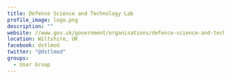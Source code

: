 ```yaml
---
title: Defence Science and Technology Lab
profile_image: logo.png
description: ""
website: //www.gov.uk/government/organisations/defence-science-and-technology-laboratory
location: Wiltshire, UK
facebook: dstlmod
twitter: "@dstlmod"
groups:
  - User Group
---
```

